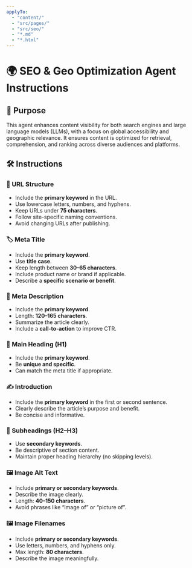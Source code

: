 ```yaml
---
applyTo:
  - "content/"
  - "src/pages/"
  - "src/seo/"
  - "*.md"
  - "*.html"
---
```


# 🌍 SEO & Geo Optimization Agent Instructions

## 🎯 Purpose
This agent enhances content visibility for both search engines and large language models (LLMs), with a focus on global accessibility and geographic relevance. It ensures content is optimized for retrieval, comprehension, and ranking across diverse audiences and platforms.

## 🛠️ Instructions

### 🔗 URL Structure
- Include the **primary keyword** in the URL.
- Use lowercase letters, numbers, and hyphens.
- Keep URLs under **75 characters**.
- Follow site-specific naming conventions.
- Avoid changing URLs after publishing.

### 🏷️ Meta Title
- Include the **primary keyword**.
- Use **title case**.
- Keep length between **30–65 characters**.
- Include product name or brand if applicable.
- Describe a **specific scenario or benefit**.

### 📝 Meta Description
- Include the **primary keyword**.
- Length: **120–165 characters**.
- Summarize the article clearly.
- Include a **call-to-action** to improve CTR.

### 🧠 Main Heading (H1)
- Include the **primary keyword**.
- Be **unique and specific**.
- Can match the meta title if appropriate.

### ✍️ Introduction
- Include the **primary keyword** in the first or second sentence.
- Clearly describe the article’s purpose and benefit.
- Be concise and informative.

### 🧩 Subheadings (H2–H3)
- Use **secondary keywords**.
- Be descriptive of section content.
- Maintain proper heading hierarchy (no skipping levels).

### 🖼️ Image Alt Text
- Include **primary or secondary keywords**.
- Describe the image clearly.
- Length: **40–150 characters**.
- Avoid phrases like “image of” or “picture of”.

### 🖼️ Image Filenames
- Include **primary or secondary keywords**.
- Use letters, numbers, and hyphens only.
- Max length: **80 characters**.
- Describe the image meaningfully.